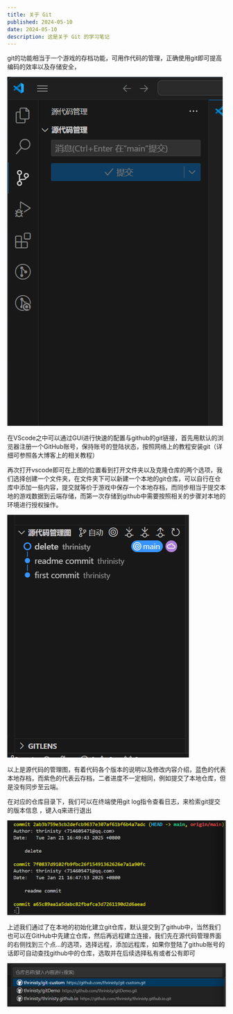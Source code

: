 ```yaml
---
title: 关于 Git
published: 2024-05-10
date: 2024-05-10
description: 这是关于 Git 的学习笔记
---
```


git的功能相当于一个游戏的存档功能，可用作代码的管理，正确使用git即可提高编码的效率以及存储安全，

![30](../images/30.png)

在VScode之中可以通过GUI进行快速的配置与github的git链接，首先用默认的浏览器注册一个GitHub账号，保持账号的登陆状态，按照网络上的教程安装git（详细可参照各大博客上的相关教程）

再次打开vscode即可在上图的位置看到打开文件夹以及克隆仓库的两个选项，我们选择创建一个文件夹，在文件夹下可以新建一个本地的git仓库，可以自行在仓库中添加一些内容，提交就等价于游戏中保存一个本地存档，而同步相当于提交本地的游戏数据到云端存储，而第一次存储到github中需要按照相关的步骤对本地的环境进行授权操作。



![31](../images/31.png)

以上是源代码的管理图，有着代码各个版本的说明以及修改内容介绍，蓝色的代表本地存档，而紫色的代表云存档，二者进度不一定相同，例如提交了本地仓库，但是没有同步至云端。

在对应的仓库目录下，我们可以在终端使用git log指令查看日志，来检索git提交的版本信息 ，键入q来进行退出

![32](../images/32.png)

上述我们通过了在本地的初始化建立git仓库，默认提交到了github中，当然我们也可以在GitHub中先建立仓库，然后再远程建立连接，我们先在源代码管理界面的右侧找到三个点...的选项，选择远程，添加远程库，如果你登陆了github账号的话即可自动查找github中的仓库，选取并在后续选择私有或者公有即可

![33](../images/33.png)
